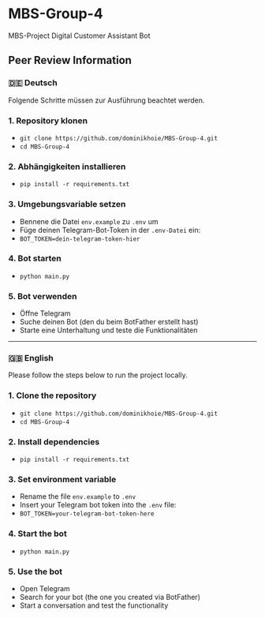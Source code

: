 # MBS-Group-4

MBS-Project Digital Customer Assistant Bot

## Peer Review Information

### 🇩🇪 Deutsch

Folgende Schritte müssen zur Ausführung beachtet werden.

### 1. Repository klonen

- `git clone https://github.com/dominikhoie/MBS-Group-4.git`
- `cd MBS-Group-4`

### 2. Abhängigkeiten installieren

- `pip install -r requirements.txt`

### 3. Umgebungsvariable setzen

- Bennene die Datei `env.example` zu `.env` um
- Füge deinen Telegram-Bot-Token in der `.env-Datei` ein:
- `BOT_TOKEN=dein-telegram-token-hier`

### 4. Bot starten

- `python main.py`

### 5. Bot verwenden

- Öffne Telegram
- Suche deinen Bot (den du beim BotFather erstellt hast)
- Starte eine Unterhaltung und teste die Funktionalitäten

---

### 🇬🇧 English

Please follow the steps below to run the project locally.

### 1. Clone the repository

- `git clone https://github.com/dominikhoie/MBS-Group-4.git`
- `cd MBS-Group-4`

### 2. Install dependencies

- `pip install -r requirements.txt`

### 3. Set environment variable

- Rename the file `env.example` to `.env`
- Insert your Telegram bot token into the `.env` file:
- `BOT_TOKEN=your-telegram-bot-token-here`

### 4. Start the bot

- `python main.py`

### 5. Use the bot

- Open Telegram
- Search for your bot (the one you created via BotFather)
- Start a conversation and test the functionality
